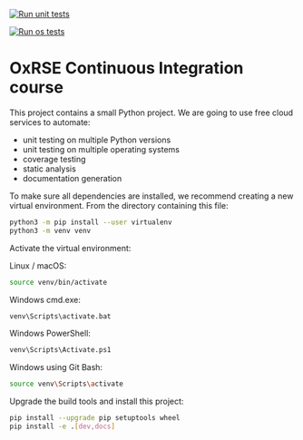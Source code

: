 [![Run unit tests](https://github.com/jarw2/software-engineering-ci/actions/workflows/python-package.yml/badge.svg)](https://github.com/jarw2/software-engineering-ci/actions/workflows/python-package.yml)

[![Run os tests](https://github.com/jarw2/software-engineering-ci/actions/workflows/os-tests.yml/badge.svg)](https://github.com/jarw2/software-engineering-ci/actions/workflows/os-tests.yml)

# OxRSE Continuous Integration course

This project contains a small Python project. We are going to use free cloud services to automate:

- unit testing on multiple Python versions
- unit testing on multiple operating systems
- coverage testing
- static analysis
- documentation generation

To make sure all dependencies are installed, we recommend creating a new virtual environment.
From the directory containing this file:

```bash
python3 -m pip install --user virtualenv
python3 -m venv venv
```

Activate the virtual environment:

Linux / macOS:
```bash
source venv/bin/activate
```

Windows cmd.exe:
```bash
venv\Scripts\activate.bat
```

Windows PowerShell:
```bash
venv\Scripts\Activate.ps1
```

Windows using Git Bash:
```bash
source venv\Scripts\activate
```

Upgrade the build tools and install this project:

```bash
pip install --upgrade pip setuptools wheel
pip install -e .[dev,docs]
```
